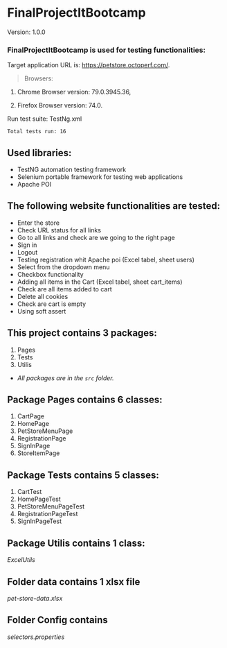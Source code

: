 # FinalProjectItBootcamp
Version: 1.0.0

### FinalProjectItBootcamp is used for testing functionalities:
Target application URL is: https://petstore.octoperf.com/.

> Browsers: 

1. Chrome Browser version: 79.0.3945.36,

2. Firefox Browser version: 74.0.


Run test suite: TestNg.xml 

`Total tests run: 16`

## Used libraries:

* TestNG automation testing framework
* Selenium portable framework for testing web applications
* Apache POI 

## The following website functionalities are tested:

* Enter the store
* Check URL status for all links
* Go to all links and check are we going to the right page
* Sign in 
* Logout
* Testing registration whit Apache poi (Excel tabel, sheet users)
* Select from the dropdown menu
* Checkbox functionality
* Adding all items in the Cart (Excel tabel, sheet cart_items)
* Check are all items added to cart
* Delete all cookies
* Check are cart is empty
* Using soft assert

## This project contains 3 packages:
1. Pages
2. Tests
3. Utilis
* *All packages are in the `src` folder.*

## Package Pages contains 6 classes:
 1. CartPage
 2. HomePage
 3. PetStoreMenuPage
 4. RegistrationPage
 5. SignInPage
 6. StoreItemPage

## Package Tests contains 5 classes:
1. CartTest
2. HomePageTest
3. PetStoreMenuPageTest
4. RegistrationPageTest
5. SignInPageTest

## Package Utilis contains 1 class:
_ExcelUtils_

## Folder data contains 1 xlsx file
_pet-store-data.xlsx_

## Folder Config contains
_selectors.properties_
